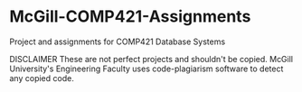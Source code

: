 # McGill-COMP421-Assignments
Project and assignments for COMP421 Database Systems

DISCLAIMER
These are not perfect projects and shouldn't be copied.
McGill University's Engineering Faculty uses code-plagiarism software to detect any copied code.
